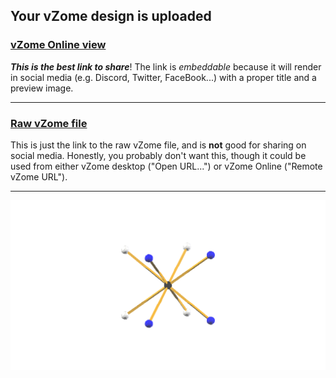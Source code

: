 ## Your vZome design is uploaded

### [vZome Online view][embed]

***This is the best link to share***!  The link is *embeddable* because it will render in social media (e.g. Discord, Twitter, FaceBook...) with a proper title and a preview image.

---

### [Raw vZome file][raw]

This is just the link to the raw vZome file, and is **not** good for
sharing on social media.
Honestly, you probably don't want this, though it could be used from either
vZome desktop ("Open URL...") or vZome Online ("Remote vZome URL").

---

![Image](<coloured cube with central origin.and frame skeleton.png>)


[embed]: <https://vzome.com/app/embed.py?url=https://raw.githubusercontent.com/ThynStyx/vzome-sharing/main/2021/11/03/21-06-12-coloured%2Bcube%2Bwith%2Bcentral%2Borigin.and%2Bframe%2Bskeleton/coloured+cube+with+central+origin.and+frame+skeleton.vZome>
[raw]: <https://raw.githubusercontent.com/ThynStyx/vzome-sharing/main/2021/11/03/21-06-12-coloured+cube+with+central+origin.and+frame+skeleton/coloured cube with central origin.and frame skeleton.vZome>
